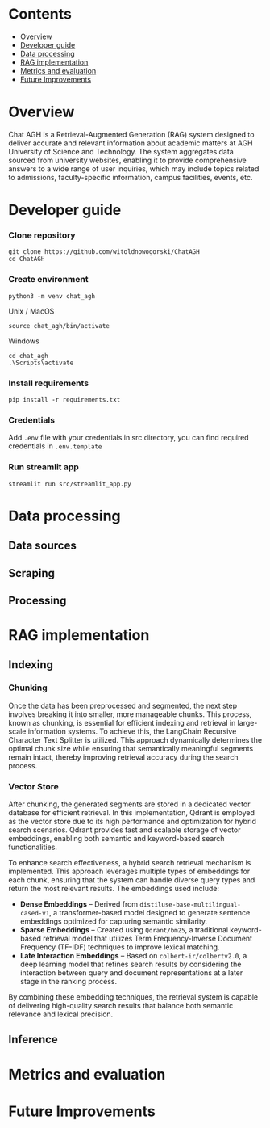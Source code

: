 # Contents
- [Overview](#overview)
- [Developer guide](#developer-guide)
- [Data processing](#data-processing)
- [RAG implementation](#rag-implementation)
- [Metrics and evaluation](#metrics-and-evaluation)
- [Future Improvements](#future-improvements)

# Overview
Chat AGH is a Retrieval-Augmented Generation (RAG) system designed to deliver accurate and relevant information about academic matters at AGH University of Science and Technology. The system aggregates data sourced from university websites, enabling it to provide comprehensive answers to a wide range of user inquiries, which may include topics related to admissions, faculty-specific information, campus facilities, events, etc.

# Developer guide

### Clone repository
```
git clone https://github.com/witoldnowogorski/ChatAGH
cd ChatAGH
```

### Create environment
```
python3 -m venv chat_agh
```
Unix / MacOS
```
source chat_agh/bin/activate
```
Windows
```
cd chat_agh
.\Scripts\activate
```

### Install requirements
```
pip install -r requirements.txt
```

### Credentials
Add `.env` file with your credentials in src directory, you can find required credentials in `.env.template`

### Run streamlit app
```
streamlit run src/streamlit_app.py
```

# Data processing
## Data sources 
## Scraping
## Processing

# RAG implementation

## Indexing

### Chunking

Once the data has been preprocessed and segmented, the next step involves breaking it into smaller, more manageable chunks. This process, known as chunking, is essential for efficient indexing and retrieval in large-scale information systems. To achieve this, the LangChain Recursive Character Text Splitter is utilized. This approach dynamically determines the optimal chunk size while ensuring that semantically meaningful segments remain intact, thereby improving retrieval accuracy during the search process.

### Vector Store

After chunking, the generated segments are stored in a dedicated vector database for efficient retrieval. In this implementation, Qdrant is employed as the vector store due to its high performance and optimization for hybrid search scenarios. Qdrant provides fast and scalable storage of vector embeddings, enabling both semantic and keyword-based search functionalities.

To enhance search effectiveness, a hybrid search retrieval mechanism is implemented. This approach leverages multiple types of embeddings for each chunk, ensuring that the system can handle diverse query types and return the most relevant results. The embeddings used include:

- **Dense Embeddings** – Derived from `distiluse-base-multilingual-cased-v1`, a transformer-based model designed to generate sentence embeddings optimized for capturing semantic similarity.
- **Sparse Embeddings** – Created using `Qdrant/bm25`, a traditional keyword-based retrieval model that utilizes Term Frequency-Inverse Document Frequency (TF-IDF) techniques to improve lexical matching.
- **Late Interaction Embeddings** – Based on `colbert-ir/colbertv2.0`, a deep learning model that refines search results by considering the interaction between query and document representations at a later stage in the ranking process.

By combining these embedding techniques, the retrieval system is capable of delivering high-quality search results that balance both semantic relevance and lexical precision.



## Inference




# Metrics and evaluation

# Future Improvements
